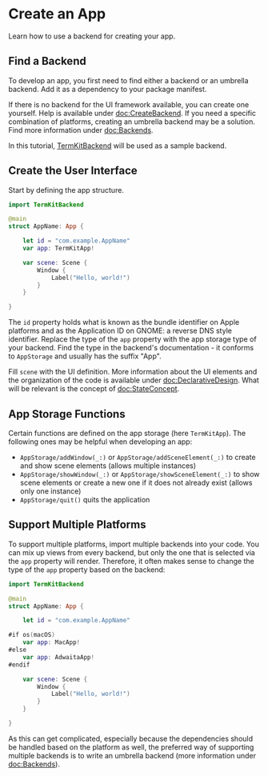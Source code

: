 # Create an App

Learn how to use a backend for creating your app.

## Find a Backend

To develop an app, you first need to find either a backend or an umbrella backend.
Add it as a dependency to your package manifest.

If there is no backend for the UI framework available, you can create one yourself. Help is available under <doc:CreateBackend>.
If you need a specific combination of platforms, creating an umbrella backend may be a solution. Find more information under <doc:Backends>.

In this tutorial, [TermKitBackend](https://github.com/david-swift/TermKitBackend) will be used as a sample backend.

## Create the User Interface

Start by defining the app structure.

```swift
import TermKitBackend

@main
struct AppName: App {

    let id = "com.example.AppName"
    var app: TermKitApp!

    var scene: Scene {
        Window {
            Label("Hello, world!")
        }
    }

}
```

The `id` property holds what is known as the bundle identifier on Apple platforms and as the Application ID on GNOME: a reverse DNS style identifier.
Replace the type of the `app` property with the app storage type of your backend. Find the type in the backend's documentation - it conforms to ``AppStorage`` and usually has the suffix "App".

Fill `scene` with the UI definition. More information about the UI elements and the organization of the code is available under <doc:DeclarativeDesign>.
What will be relevant is the concept of <doc:StateConcept>.

## App Storage Functions

Certain functions are defined on the app storage (here `TermKitApp`). The following ones may be helpful when developing an app:

- ``AppStorage/addWindow(_:)`` or ``AppStorage/addSceneElement(_:)`` to create and show scene elements (allows multiple instances)
- ``AppStorage/showWindow(_:)`` or ``AppStorage/showSceneElement(_:)`` to show scene elements or create a new one if it does not already exist (allows only one instance)
- ``AppStorage/quit()`` quits the application

## Support Multiple Platforms

To support multiple platforms, import multiple backends into your code.
You can mix up views from every backend, but only the one that is selected via the `app` property will render.
Therefore, it often makes sense to change the type of the `app` property based on the backend:

```swift
import TermKitBackend

@main
struct AppName: App {

    let id = "com.example.AppName"

#if os(macOS)
    var app: MacApp!
#else
    var app: AdwaitaApp!
#endif

    var scene: Scene {
        Window {
            Label("Hello, world!")
        }
    }

}
```

As this can get complicated, especially because the dependencies should be handled based on the platform as well, the preferred way of supporting multiple backends is to write an umbrella backend (more information under <doc:Backends>).
